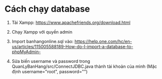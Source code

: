 # Cách chạy database
1. Tải Xampp: https://www.apachefriends.org/download.html
   
2. Chạy Xampp với quyền admin

3. Import banhangonline.sql vào: https://help.one.com/hc/en-us/articles/115005588189-How-do-I-import-a-database-to-phpMyAdmin-

4. Sửa biến username và password trong QuanLyBanHang/src/ConnectJDBC.java thành tài khoản của mình (Mặc định username="root", password="")

